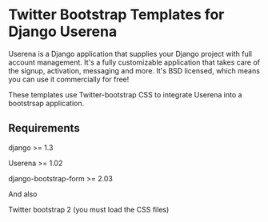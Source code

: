# Twitter Bootstrap Templates for Django Userena

Userena is a Django application that supplies your Django project with full
account management. It's a fully customizable application that takes care of
the signup, activation, messaging and more. It's BSD licensed, which means you
can use it commercially for free!

These templates use Twitter-bootstrap CSS to integrate Userena into a bootstrsap application.

## Requirements

django >= 1.3

Userena >= 1.02

django-bootstrap-form >= 2.03

And also

Twitter bootstrap 2 (you must load the CSS files)

